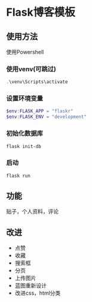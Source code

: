 # Flask博客模板

## 使用方法

使用Powershell

### 使用venv(可跳过)

``` powershell
.\venv\Scripts\activate
```

### 设置环境变量

``` powershell
$env:FLASK_APP = "flaskr"
$env:FLASK_ENV = "development"
```

### 初始化数据库

``` powershell
flask init-db
```

### 启动

``` py
flask run
```

## 功能

贴子，个人资料，评论

## 改进

* 点赞
* 收藏
* 搜索框
* 分页
* 上传图片
* 蓝图重新设计
* 改进css，html分类

